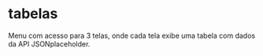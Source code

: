 # tabelas
Menu com acesso para 3 telas, onde cada tela exibe uma tabela com dados da API JSONplaceholder.
